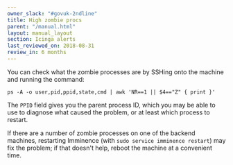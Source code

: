 ```yaml
---
owner_slack: "#govuk-2ndline"
title: High zombie procs
parent: "/manual.html"
layout: manual_layout
section: Icinga alerts
last_reviewed_on: 2018-08-31
review_in: 6 months
---
```


You can check what the zombie processes are by SSHing onto the machine
and running the command:

    ps -A -o user,pid,ppid,state,cmd | awk 'NR==1 || $4=="Z" { print }'

The `PPID` field gives you the parent process ID, which you may be able
to use to diagnose what caused the problem, or at least which process to
restart.

If there are a number of zombie processes on one of the backend machines,
restarting Imminence (with `sudo service imminence restart`) may fix the
problem; if that doesn't help, reboot the machine at a convenient time.
